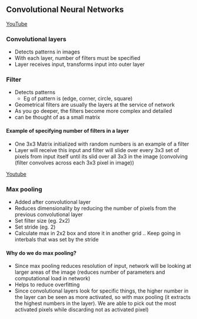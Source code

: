 ## Convolutional Neural Networks
[YouTube](https://www.youtube.com/watch?v=YRhxdVk_sIs)

### Convolutional layers
- Detects patterns in images
- With each layer, number of filters must be specified
- Layer receives input, transforms input into outer layer

### Filter
- Detects patterns
    - Eg of pattern is (edge, corner, circle, square)
- Geometrical filters are usually the layers at the service of network
- As you go deeper, the filters become more complex and detailed
- can be thought of as a small matrix
#### Example of specifying number of filters in a layer
- One 3x3 Matrix initialized with random numbers is an example of a filter
- Layer will receive this input and filter will slide over every 3x3 set of pixels from input itself until its slid over all 3x3 in the image (convolving (filter convolves across each 3x3 pixel in image))

[Youtube](https://www.youtube.com/watch?v=ZjM_XQa5s6s)

### Max pooling
- Added after convolutional layer
- Reduces dimensionality by reducing the number of pixels from the previous convolutional layer
- Set filter size (eg. 2x2)
- Set stride (eg. 2)
- Calculate max in 2x2 box and store it in another grid .. Keep going in interbals that was set by the stride 
#### Why do we do max pooling?
- Since max pooling reduces resolution of input, network will be looking at larger areas of the image (reduces number of parameters and computational load in network)
- Helps to reduce overfitting
- Since convolutional layers look for specific things, the higher number in the layer can be seen as more activated, so with max pooling (it extracts the highest numbers in the layer). We are able to pick out the most activated pixels while discarding not as activated pixel)